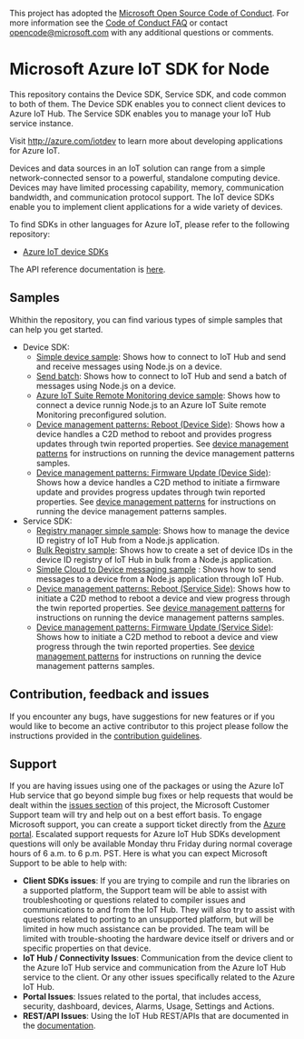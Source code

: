 This project has adopted the [Microsoft Open Source Code of Conduct](https://opensource.microsoft.com/codeofconduct/). For more information see the [Code of Conduct FAQ](https://opensource.microsoft.com/codeofconduct/faq/) or contact [opencode@microsoft.com](mailto:opencode@microsoft.com) with any additional questions or comments.

# Microsoft Azure IoT SDK for Node

This repository contains the Device SDK, Service SDK, and code common to both of them. The Device SDK enables you to connect client devices to Azure IoT Hub. The Service SDK enables you to manage your IoT Hub service instance.

Visit http://azure.com/iotdev to learn more about developing applications for Azure IoT.

Devices and data sources in an IoT solution can range from a simple network-connected sensor to a powerful, standalone computing device. Devices may have limited processing capability, memory, communication bandwidth, and communication protocol support. The IoT device SDKs enable you to implement client applications for a wide variety of devices.

To find SDKs in other languages for Azure IoT, please refer to the following repository:

- [Azure IoT device SDKs](http://github.com/azure/azure-iot-sdks)

The API reference documentation is [here](http://azure.github.io/azure-iot-sdks).

## Samples

Whithin the repository, you can find various types of simple samples that can help you get started.
- Device SDK:
   - [Simple device sample](device/samples/simple_sample_device.js): Shows how to connect to IoT Hub and send and receive messages using Node.js on a device.
   - [Send batch](device/samples/send_batch_http.js): Shows how to connect to IoT Hub and send a batch of messages using Node.js on a device.
   - [Azure IoT Suite Remote Monitoring device sample](device/samples/remote_monitoring.js): Shows how to connect a device runnig Node.js to an Azure IoT Suite remote Monitoring preconfigured solution.
   - [Device management patterns: Reboot (Device Side)](device/samples/dmpatterns_reboot_device.js): Shows how a device handles a C2D method to reboot and provides progress updates through twin reported properties. See [device management patterns](dmpatterns.md) for instructions on running the device management patterns samples.
   - [Device management patterns: Firmware Update (Device Side)](device/samples/dmpatterns_reboot_device.js): Shows how a device handles a C2D method to initiate a firmware update and provides progress updates through twin reported properties. See [device management patterns](dmpatterns.md) for instructions on running the device management patterns samples.
- Service SDK:
   - [Registry manager simple sample](service/samples/registry_sample.js): Shows how to manage the device ID registry of IoT Hub from a Node.js application.
   - [Bulk Registry sample](service/samples/registry_sample.js): Shows how to create a set of device IDs in the device ID registry of IoT Hub in bulk from a Node.js application.
   - [Simple Cloud to Device messaging sample](service/samples/send_c2d_message.js) : Shows how to send messages to a device from a Node.js application through IoT Hub.
   - [Device management patterns: Reboot (Service Side)](device/samples/dmpatterns_reboot_service.js): Shows how to initiate a C2D method to reboot a device and view progress through the twin reported properties. See [device management patterns](dmpatterns.md) for instructions on running the device management patterns samples.
   - [Device management patterns: Firmware Update (Service Side)](device/samples/dmpatterns_reboot_service.js): Shows how to initiate a C2D method to reboot a device and view progress through the twin reported properties. See [device management patterns](dmpatterns.md) for instructions on running the device management patterns samples.

## Contribution, feedback and issues

If you encounter any bugs, have suggestions for new features or if you would like to become an active contributor to this project please follow the instructions provided in the [contribution guidelines](CONTRIBUTING.md).

## Support

If you are having issues using one of the packages or using the Azure IoT Hub service that go beyond simple bug fixes or help requests that would be dealt within the [issues section](https://github.com/Azure/azure-iot-sdks/issues) of this project, the Microsoft Customer Support team will try and help out on a best effort basis.
To engage Microsoft support, you can create a support ticket directly from the [Azure portal](https://ms.portal.azure.com/#blade/Microsoft_Azure_Support/HelpAndSupportBlade).
Escalated support requests for Azure IoT Hub SDKs development questions will only be available Monday thru Friday during normal coverage hours of 6 a.m. to 6 p.m. PST.
Here is what you can expect Microsoft Support to be able to help with:
* **Client SDKs issues**: If you are trying to compile and run the libraries on a supported platform, the Support team will be able to assist with troubleshooting or questions related to compiler issues and communications to and from the IoT Hub.  They will also try to assist with questions related to porting to an unsupported platform, but will be limited in how much assistance can be provided.  The team will be limited with trouble-shooting the hardware device itself or drivers and or specific properties on that device. 
* **IoT Hub / Connectivity Issues**: Communication from the device client to the Azure IoT Hub service and communication from the Azure IoT Hub service to the client.  Or any other issues specifically related to the Azure IoT Hub.
* **Portal Issues**: Issues related to the portal, that includes access, security, dashboard, devices, Alarms, Usage, Settings and Actions.
* **REST/API Issues**: Using the IoT Hub REST/APIs that are documented in the [documentation]( https://msdn.microsoft.com/library/mt548492.aspx).

